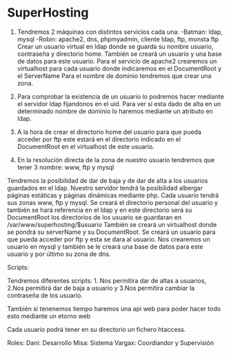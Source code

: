 # SuperHosting
1. Tendremos 2 máquinas con distintos servicios cada una:
	-Batman: ldap, mysql
	-Robin: apache2, dns, phpmyadmin, cliente ldap, ftp, monsta ftp
Crear un usuario virtual en ldap donde se guarda su nombre usuario, contraseña y directorio home.
También se creará un usuario y una base de datos para este usuario.
Para el servicio de apache2 crearemos un virtualhost para cada usuario donde indicaremos en el DocumentRoot y el ServerName 
Para el nombre de dominio tendremos que crear una zona.

2. Para comprobar la existencia de un usuario lo podremos hacer mediante el servidor ldap fijandonos en el uid.
Para ver si esta dado de alta en un determinado nombre de dominio lo haremos mediante un atributo en ldap.

3. A  la hora de crear el directorio home del usuario para que pueda acceder por ftp este estará en el directorio indicado en el DocumentRoot en el virtualhost de este usuario.

4. En la resolución directa de la zona de nuestro usuario tendremos que tener 3 nombre: www, ftp y mysql

Tendremos la posibilidad de dar de baja y de dar de alta a los usuarios guardados en el ldap. Nuestro servidor tendrá la posibilidad albergar páginas
estáticas y páginas dinámicas mediante php. Cada usuario tendrá sus zonas www, ftp y mysql. Se creará el directorio personal del usuario y también
se hará referencia en el ldap y en este directorio será su DocumentRoot los directorios de los usuario se guardaran en /var/www/superhosting/$usuario
También se creará un virtualhost donde se pondrá su serverName y su DocumentRoot. Se creará un usuario para que pueda acceder por ftp y esta se dara
al usuario. Nos crearemos un usuario en mysql y también se le creará una base de datos para este usuario y por último su zona de dns.

Scripts:


Tendremos diferentes scripts: 1. Nos permitira dar de altas a usuarios, 2.Nos permitirá dar de baja a usuario y 3.Nos permitira cambiar la contraseña
de los usuario. 

También si tenenemos tiempo haremos una api web para poder hacer todo esto mediante un etorno web

Cada usuario podrá tener en su directorio un fichero htaccess.

Roles:
Dani: Desarrollo
Misa: Sistema
Vargax: Coordiandor y Supervisión
